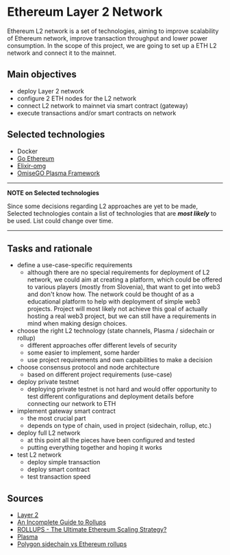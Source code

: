 # Ethereum Layer 2 Network

Ethereum L2 network is a set of technologies, aiming to improve scalability of Ethereum network, improve transaction throughput and lower power consumption. In the scope of this project, we are going to set up a ETH L2 network and connect it to the mainnet.

## Main objectives
- deploy Layer 2 network
- configure 2 ETH nodes for the L2 network
- connect L2 network to mainnet via smart contract (gateway)
- execute transactions and/or smart contracts on network

## Selected technologies
- Docker
- [Go Ethereum](https://geth.ethereum.org/)
- [Elixir-omg](https://github.com/omgnetwork/elixir-omg)
- [OmiseGO Plasma Framework](https://github.com/omgnetwork/plasma-contracts)



---
**NOTE on Selected technologies**

Since some decisions regarding L2 approaches are yet to be made, Selected technologies contain a list of technologies that are ***most likely*** to be used. List could change over time.

---


## Tasks and rationale
- define a use-case-specific requirements
    - although there are no special requirements for deployment of L2 network, we could aim at creating a platform, which could be offered to various players (mostly from Slovenia), that want to get into web3 and don't know how. The network could be thought of as a educational platform to help with deployment of simple web3 projects. Project will most likely not achieve this goal of actually hosting a real web3 project, but we can still have a requirements in mind when making design choices.
- choose the right L2 technology (state channels, Plasma / sidechain or rollup)
    - different approaches offer different levels of security
    - some easier to implement, some harder
    - use project requirements and own capabilities to make a decision
- choose consensus protocol and node architecture
    - based on different project requirements (use-case)
- deploy private testnet
    - deploying private testnet is not hard and would offer opportunity to test different configurations and deployment details before connecting our network to ETH
- implement gateway smart contract
    - the most crucial part
    - depends on type of chain, used in project (sidechain, rollup, etc.)
- deploy full L2 network
    - at this point all the pieces have been configured and tested
    - putting everything together and hoping it works
- test L2 network
    - deploy simple transaction
    - deploy smart contract
    - test transaction speed


## Sources
- [Layer 2](https://ethereum.org/en/layer-2/)
- [An Incomplete Guide to Rollups](https://vitalik.ca/general/2021/01/05/rollup.html)
- [ROLLUPS - The Ultimate Ethereum Scaling Strategy?](https://www.youtube.com/watch?v=7pWxCklcNsU)
- [Plasma](https://github.com/omgnetwork/plasma-contracts)
- [Polygon sidechain vs Ethereum rollups](https://www.youtube.com/watch?v=DyNbmgkyxJI)



